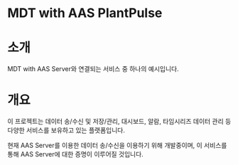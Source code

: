 # MDT with AAS PlantPulse
# 소개
MDT with AAS Server와 연결되는 서비스 중 하나의 예시입니다.
# 개요
이 프로젝트는 데이터 송/수신 및 저장/관리, 대시보드, 알람, 타임시리즈 데이터 관리 등 다양한 서비스를 보유하고 있는 플랫폼입니다.

현재 AAS Server를 이용한 데이터 송/수신을 이용하기 위해 개발중이며, 이 서비스를 통해 AAS Server에 대한 증명이 이루어질 것입니다.
